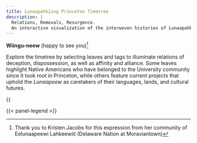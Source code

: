 ```yaml
---
title: Lunaapahkiing Princeton Timetree
description: |
  Relations, Removals, Resurgence.
  An interactive visualization of the interwoven histories of Lunaapahkiing, “the land of the Delaware Lenape,” and the unceded lands of the Princeton University campus.
---
```


<span lang="umu">**Wiingu-neew**</span> (happy to see you)[^1]

Explore the timetree by selecting leaves and tags to illuminate relations of deception, dispossession, as well as affinity and alliance. Some leaves highlight Native Americans who have belonged to the University community since it took root in Princeton, while others feature current projects that uphold the *Lunaapeew* as caretakers of their languages, lands, and cultural futures.


{{<audio src="/audio/lunaapahkiing-pronunciation-mosko.mp3" caption="Listen to a pronunciation of *Lunaapahkiing* by Karen Mosko (Lunaape Language Teacher, Munsee Delaware Nation)" >}}

{{< panel-legend >}}

[^1]: Thank you to Kristen Jacobs for this expression from her community of Eelunaapeewi Lahkeewiit (Delaware Nation at Moraviantown)



